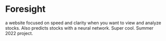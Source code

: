 # Foresight
 a website focused on speed and clarity when you want to view and analyze stocks. Also predicts stocks with a neural network. Super cool. Summer 2022 project.
